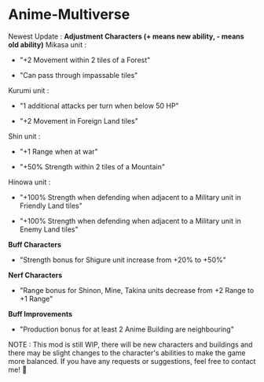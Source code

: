 # Anime-Multiverse
Newest Update :
**Adjustment Characters (+ means new ability, - means old ability)**
Mikasa unit : 
+ "+2 Movement within 2 tiles of a Forest"
- "Can pass through impassable tiles"

Kurumi unit :
+ "1 additional attacks per turn when below 50 HP"
- "+2 Movement in Foreign Land tiles"

Shin unit :
+ "+1 Range when at war"
- "+50% Strength within 2 tiles of a Mountain"

Hinowa unit : 
+ "+100% Strength when defending when adjacent to a Military unit in Friendly Land tiles"
- "+100% Strength when defending when adjacent to a Military unit in Enemy Land tiles"

**Buff Characters**
- "Strength bonus for Shigure unit increase from +20% to +50%"

**Nerf Characters**
- "Range bonus for Shinon, Mine, Takina units decrease from +2 Range to +1 Range"

**Buff Improvements**
- "Production bonus for at least 2 Anime Building are neighbouring"

NOTE : This mod is still WIP, there will be new characters and buildings and there may be slight changes to the character's abilities to make the game more balanced.
If you have any requests or suggestions, feel free to contact me! 🙏
